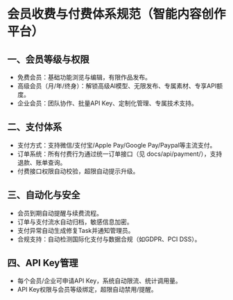 # 会员收费与付费体系规范（智能内容创作平台）

## 一、会员等级与权限

- 免费会员：基础功能浏览与编辑，有限作品发布。
- 高级会员（月/年/终身）：解锁高级AI模型、无限发布、专属素材、专享API额度。
- 企业会员：团队协作、批量API Key、定制化管理、专属技术支持。

## 二、支付体系

- 支付方式：支持微信/支付宝/Apple Pay/Google Pay/Paypal等主流支付。
- 订单系统：所有付费行为通过统一订单接口（见 docs/api/payment/），支持退款、账单查询。
- 付费接口权限自动校验，超限自动提示升级。

## 三、自动化与安全

- 会员到期自动提醒与续费流程。
- 订单与支付流水自动归档，敏感信息加密。
- 支付异常自动生成修复Task并通知管理员。
- 合规支持：自动检测国际化支付与数据合规（如GDPR、PCI DSS）。

## 四、API Key管理

- 每个会员/企业可申请API Key，系统自动限流、统计调用量。
- API Key权限与会员等级绑定，超限自动禁用/提醒。
